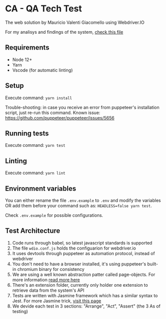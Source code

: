 # CA - QA Tech Test

The web solution by Mauricio Valenti Giacomello using Webdriver.IO

For my analisys and findings of the system, [check this file](THOUGHTS.md)

## Requirements

- Node 12+
- Yarn
- Vscode (for automatic linting)

## Setup

Execute command: `yarn install`

Trouble-shooting: in case you receive an error from puppeteer's installation script, just re-run this command. Known issue: https://github.com/puppeteer/puppeteer/issues/5656

## Running tests

Execute command: `yarn test`

## Linting

Execute command: `yarn lint`

## Environment variables

You can either rename the file `.env.example` to `.env` and modify the variables OR add them before your command such as: `HEADLESS=false yarn test`.

Check `.env.example` for possible configurations.

## Test Architecture

1. Code runs through babel, so latest javascript standards is supported
1. The file `wdio.conf.js` holds the configuarion for webdriver.io
1. It uses devtools through puppeteer as automation protocol, instead of webdriver
1. You don't need to have a browser installed, it's using puppeteer's built-in chromium binary for consistency
1. We are using a well known abstraction patter called page-objects. For more information [read more here](https://webdriver.io/docs/pageobjects.html)
1. There's an extension folder, currently only holder one extension to retrieve data from the system's API
1. Tests are written with Jasmine framework which has a similar syntax to Jest. For more Jasmine trick, [visit this page](https://devhints.io/jasmine)
1. We devide each test in 3 sections: "Arrange", "Act", "Assert" (the 3 As of testing)